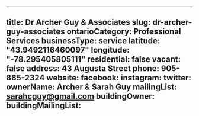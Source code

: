 
---
title: Dr Archer Guy & Associates
slug: dr-archer-guy-associates
ontarioCategory: Professional Services
businessType: service
latitude: "43.9492116460097"
longitude: "-78.295405805111"
residential: false
vacant: false
address: 43 Augusta Street
phone: 905-885-2324
website: 
facebook: 
instagram: 
twitter: 
ownerName: Archer & Sarah Guy
mailingList: sarahcguy@gmail.com
buildingOwner: 
buildingMailingList: 
---

